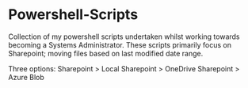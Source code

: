 # Powershell-Scripts

Collection of my powershell scripts undertaken whilst working towards becoming a Systems Administrator. These scripts primarily focus on Sharepoint; moving files based on last modified date range. 

Three options: 
Sharepoint > Local 
Sharepoint > OneDrive 
Sharepoint > Azure Blob 
